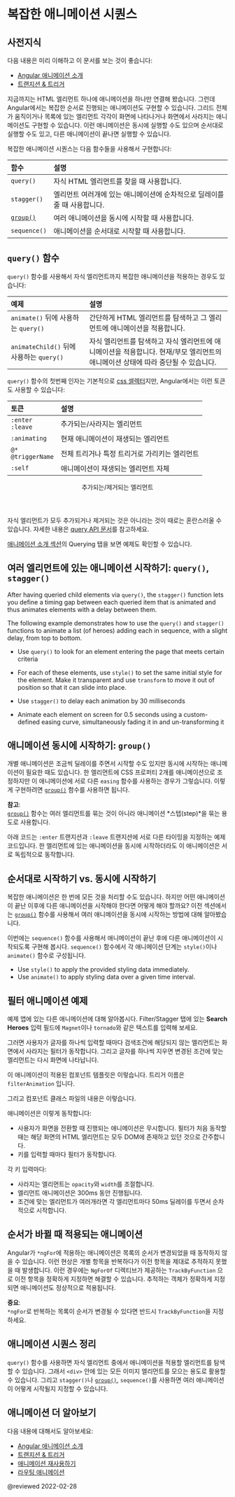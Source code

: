 <!--
# Complex animation sequences
-->
# 복잡한 애니메이션 시퀀스

<!--
## Prerequisites
-->
## 사전지식

<!--
A basic understanding of the following concepts:

*   [Introduction to Angular animations](guide/animations)
*   [Transition and triggers](guide/transition-and-triggers)

So far, we've learned simple animations of single HTML elements.
Angular also lets you animate coordinated sequences, such as an entire grid or list of elements as they enter and leave a page.
You can choose to run multiple animations in parallel, or run discrete animations sequentially, one following another.

The functions that control complex animation sequences are:

| Functions                         | Details |
|:---                               |:---     |
| `query()`                         | Finds one or more inner HTML elements. |
| `stagger()`                       | Applies a cascading delay to animations for multiple elements. |
| [`group()`](api/animations/group) | Runs multiple animation steps in parallel. |
| `sequence()`                      | Runs animation steps one after another. |
-->
다음 내용은 미리 이해하고 이 문서를 보는 것이 좋습니다:

*   [Angular 애니메이션 소개](guide/animations)
*   [트랜지션 & 트리거](guide/transition-and-triggers)

지금까지는 HTML 엘리먼트 하나에 애니메이션을 하나만 연결해 봤습니다.
그런데 Angular에서는 복잡한 순서로 진행되는 애니메이션도 구현할 수 있습니다.
그리드 전체가 움직이거나 목록에 있는 엘리먼트 각각이 화면에 나타나거나 화면에서 사라지는 애니메이션도 구현할 수 있습니다.
이런 애니메이션은 동시에 실행할 수도 있으며 순서대로 실행할 수도 있고, 다른 애니메이션이 끝나면 실행할 수 있습니다.

복잡한 애니메이션 시퀀스는 다음 함수들을 사용해서 구현합니다:

| 함수                                | 설명                                        |
|:----------------------------------|:------------------------------------------|
| `query()`                         | 자식 HTML 엘리먼트를 찾을 때 사용합니다.                 |
| `stagger()`                       | 엘리먼트 여러개에 있는 애니메이션에 순차적으로 딜레이를 줄 때 사용합니다. |
| [`group()`](api/animations/group) | 여러 애니메이션을 동시에 시작할 때 사용합니다.                |
| `sequence()`                      | 애니메이션을 순서대로 시작할 때 사용합니다.                 |


<a id="complex-sequence"></a>

<!--
## The query() function
-->
## `query()` 함수

<!--
Most complex animations rely on the `query()` function to find child elements and apply animations to them, basic examples of such are:

| Examples                               | Details |
|:---                                    |:---     |
| `query()` followed by `animate()`      | Used to query simple HTML elements and directly apply animations to them.                                                                                                                            |
| `query()` followed by `animateChild()` | Used to query child elements, which themselves have animations metadata applied to them and trigger such animation \(which would be otherwise be blocked by the current/parent element's animation\). |

The first argument of `query()` is a [css selector](https://developer.mozilla.org/docs/Web/CSS/CSS_Selectors) string which can also contain the following Angular-specific tokens:

| Tokens                     | Details |
|:---                        |:---     |
| `:enter` <br /> `:leave`   | For entering/leaving elements.               |
| `:animating`               | For elements currently animating.            |
| `@*` <br /> `@triggerName` | For elements with any—or a specific—trigger. |
| `:self`                    | The animating element itself.                |

<div class="callout is-helpful">

<header>Entering and Leaving Elements</header>

Not all child elements are actually considered as entering/leaving; this can, at times, be counterintuitive and confusing. Please see the [query api docs](api/animations/query#entering-and-leaving-elements) for more information.

You can also see an illustration of this in the animations live example \(introduced in the animations [introduction section](guide/animations#about-this-guide)\) under the Querying tab.

</div>
-->
`query()` 함수를 사용해서 자식 엘리먼트까지 복잡한 애니메이션을 적용하는 경우도 있습니다:

| 예제                                  | 설명                                                                        |
|:------------------------------------|:--------------------------------------------------------------------------|
| `animate()` 뒤에 사용하는 `query()`       | 간단하게 HTML 엘리먼트를 탐색하고 그 엘리먼트에 애니메이션을 적용합니다.                                |
| `animateChild()` 뒤에 사용하는 `query()` | 자식 엘리먼트를 탐색하고 자식 엘리먼트에 애니메이션을 적용합니다. 현재/부모 엘리먼트의 애니메이션 상태에 따라 중단될 수 있습니다. |

`query()` 함수의 첫번째 인자는 기본적으로 [css 셀렉터](https://developer.mozilla.org/docs/Web/CSS/CSS_Selectors)지만, Angular에서는 이런 토큰도 사용할 수 있습니다:

| 토큰                         | 설명                        |
|:---------------------------|:--------------------------|
| `:enter` <br /> `:leave`   | 추가되는/사라지는 엘리먼트            |
| `:animating`               | 현재 애니메이션이 재생되는 엘리먼트       |
| `@*` <br /> `@triggerName` | 전체 트리거나 특정 트리거로 가리키는 엘리먼트 |
| `:self`                    | 애니메이션이 재생되는 엘리먼트 자체       |

<div class="callout is-helpful">

<header>추가되는/제거되는 엘리먼트</header>

자식 엘리먼트가 모두 추가되거나 제거되는 것은 아니라는 것이 때로는 혼란스러울 수 있습니다.
자세한 내용은 [query API 문서](api/animations/query#entering-and-leaving-elements)를 참고하세요.

[애니메이션 소개 섹션](guide/animations#about-this-guide)의 Querying 탭을 보면 예제도 확인할 수 있습니다.

</div>


<!--
## Animate multiple elements using query() and stagger() functions
-->
## 여러 엘리먼트에 있는 애니메이션 시작하기: `query()`, `stagger()`

After having queried child elements via `query()`, the `stagger()` function lets you define a timing gap between each queried item that is animated and thus animates elements with a delay between them.

The following example demonstrates how to use the `query()` and `stagger()` functions to animate a list \(of heroes\) adding each in sequence, with a slight delay, from top to bottom.

*   Use `query()` to look for an element entering the page that meets certain criteria
*   For each of these elements, use `style()` to set the same initial style for the element.
    Make it transparent and use `transform` to move it out of position so that it can slide into place.

*   Use `stagger()` to delay each animation by 30 milliseconds
*   Animate each element on screen for 0.5 seconds using a custom-defined easing curve, simultaneously fading it in and un-transforming it

<code-example header="src/app/hero-list-page.component.ts" path="animations/src/app/hero-list-page.component.ts" region="page-animations"></code-example>


<!--
## Parallel animation using group() function
-->
## 애니메이션 동시에 시작하기: `group()`

<!--
You've seen how to add a delay between each successive animation.
But you might also want to configure animations that happen in parallel.
For example, you might want to animate two CSS properties of the same element but use a different `easing` function for each one.
For this, you can use the animation [`group()`](api/animations/group) function.

<div class="alert is-helpful">

**NOTE**: <br />
The [`group()`](api/animations/group) function is used to group animation *steps*, rather than animated elements.

</div>

The following example uses [`group()`](api/animations/group)s on both `:enter` and `:leave` for two different timing configurations, thus applying two independent animations to the same element in parallel.

<code-example header="src/app/hero-list-groups.component.ts (excerpt)" path="animations/src/app/hero-list-groups.component.ts" region="animationdef"></code-example>
-->
개별 애니메이션은 조금씩 딜레이를 주면서 시작할 수도 있지만 동시에 시작하는 애니메이션이 필요한 때도 있습니다.
한 엘리먼트에 CSS 프로퍼티 2개를 애니메이션으로 조정하지만 이 애니메이션에 서로 다른 `easing` 함수를 사용하는 경우가 그렇습니다.
이렇게 구현하려면 [`group()`](api/animations/group) 함수를 사용하면 됩니다.

<div class="alert is-helpful">

**참고**: <br />
[`group()`](api/animations/group) 함수는 여러 엘리먼트를 묶는 것이 아니라 애니메이션 *스텝(step)*을 묶는 용도로 사용합니다.

</div>

아래 코드는 `:enter` 트랜지션과 `:leave` 트랜지션에 서로 다른 타이밍을 지정하는 예제 코드입니다.
한 엘리먼트에 있는 애니메이션을 동시에 시작하더라도 이 애니메이션은 서로 독립적으로 동작합니다.

<code-example header="src/app/hero-list-groups.component.ts (일부)" path="animations/src/app/hero-list-groups.component.ts" region="animationdef"></code-example>


<!--
## Sequential vs. parallel animations
-->
## 순서대로 시작하기 vs. 동시에 시작하기

<!--
Complex animations can have many things happening at once.
But what if you want to create an animation involving several animations happening one after the other? Earlier you used [`group()`](api/animations/group) to run multiple animations all at the same time, in parallel.

A second function called `sequence()` lets you run those same animations one after the other.
Within `sequence()`, the animation steps consist of either `style()` or `animate()` function calls.

*   Use `style()` to apply the provided styling data immediately.
*   Use `animate()` to apply styling data over a given time interval.
-->
복잡한 애니메이션은 한 번에 모든 것을 처리할 수도 있습니다.
하지만 어떤 애니메이션이 끝난 이후에 다른 애니메이션을 시작해야 한다면 어떻게 해야 할까요?
이전 섹션에서는 [`group()`](api/animations/group) 함수를 사용해서 여러 애니메이션을 동시에 시작하는 방법에 대해 알아봤습니다.

이번에는 `sequence()` 함수를 사용해서 애니메이션이 끝난 후에 다른 애니메이션이 시작되도록 구현해 봅시다.
`sequence()` 함수에서 각 애니메이션 단계는 `style()`이나 `animate()` 함수로 구성됩니다.

*   Use `style()` to apply the provided styling data immediately.
*   Use `animate()` to apply styling data over a given time interval.


<!--
## Filter animation example
-->
## 필터 애니메이션 예제

<!--
Take a look at another animation on the live example page.
Under the Filter/Stagger tab, enter some text into the **Search Heroes** text box, such as `Magnet` or `tornado`.

The filter works in real time as you type.
Elements leave the page as you type each new letter and the filter gets progressively stricter.
The heroes list gradually re-enters the page as you delete each letter in the filter box.

The HTML template contains a trigger called `filterAnimation`.

<code-example header="src/app/hero-list-page.component.html" path="animations/src/app/hero-list-page.component.html" region="filter-animations"></code-example>

The `filterAnimation` in the component's decorator contains three transitions.

<code-example header="src/app/hero-list-page.component.ts" path="animations/src/app/hero-list-page.component.ts" region="filter-animations"></code-example>

The code in this example performs the following tasks:

*   Skips animations when the user first opens or navigates to this page \(the filter animation narrows what is already there, so it only works on elements that already exist in the DOM\)
*   Filters heroes based on the search input's value

For each change:

*   Hides an element leaving the DOM by setting its opacity and width to 0
*   Animates an element entering the DOM over 300 milliseconds.
    During the animation, the element assumes its default width and opacity.

*   If there are multiple elements entering or leaving the DOM, staggers each animation starting at the top of the page, with a 50-millisecond delay between each element
-->
예제 앱에 있는 다른 애니메이션에 대해 알아봅시다.
Filter/Stagger 탭에 있는 **Search Heroes** 입력 필드에 `Magnet`이나 `tornado`와 같은 텍스트를 입력해 보세요.

그러면 사용자가 글자를 하나씩 입력할 때마다 검색조건에 해당되지 않는 엘리먼트는 화면에서 사라지는 필터가 동작합니다.
그리고 글자를 하나씩 지우면 변경된 조건에 맞는 엘리먼트는 다시 화면에 나타납니다.

이 애니메이션이 적용된 컴포넌트 템플릿은 이렇습니다. 트리거 이름은 `filterAnimation` 입니다.

<code-example header="src/app/hero-list-page.component.html" path="animations/src/app/hero-list-page.component.html" region="filter-animations"></code-example>

그리고 컴포넌트 클래스 파일의 내용은 이렇습니다.

<code-example header="src/app/hero-list-page.component.ts" path="animations/src/app/hero-list-page.component.ts" region="filter-animations"></code-example>

애니메이션은 이렇게 동작합니다:

*   사용자가 화면을 전환할 때 진행되는 애니메이션은 무시합니다. 필터가 처음 동작할 때는 해당 화면의 HTML 엘리먼트는 모두 DOM에 존재하고 있던 것으로 간주합니다.
*   키를 입력할 때마다 필터가 동작합니다.

각 키 입력마다:

*   사라지는 엘리먼트는 `opacity`와 `width`를 조절합니다.
*   엘리먼트 애니메이션은 300ms 동안 진행됩니다.
*   조건에 맞는 엘리먼트가 여러개라면 각 엘리먼트마다 50ms 딜레이를 두면서 순차적으로 시작합니다.


<!--
## Animating the items of a reordering list
-->
## 순서가 바뀔 때 적용되는 애니메이션

<!--
Although Angular animates correctly `*ngFor` list items out of the box, it will not be able to do so if their ordering changes.
This is because it will lose track of which element is which, resulting in broken animations.
The only way to help Angular keep track of such elements is by assigning a `TrackByFunction` to the `NgForOf` directive.
This makes sure that Angular always knows which element is which, thus allowing it to apply the correct animations to the correct elements all the time.

<div class="alert is-important">

**IMPORTANT**: <br />
If you need to animate the items of an `*ngFor` list and there is a possibility that the order of such items will change during runtime, always use a `TrackByFunction`.

</div>
-->
Angular가 `*ngFor`에 적용하는 애니메이션은 목록의 순서가 변경되었을 때 동작하지 않을 수 있습니다.
이런 현상은 개별 항목을 반복하다가 이전 항목을 제대로 추적하지 못했을 때 발생합니다.
이런 경우에는 `NgForOf` 디렉티브가 제공하는 `TrackByFunction` 으로 이전 항목을 정확하게 지정하면 해결할 수 있습니다.
추적하는 객체가 정확하게 지정되면 애니메이션도 정상적으로 적용됩니다.

<div class="alert is-important">

**중요**: <br />
`*ngFor`로 반복하는 목록이 순서가 변경될 수 있다면 반드시 `TrackByFunction`을 지정하세요.

</div>


<!--
## Animation sequence summary
-->
## 애니메이션 시퀀스 정리

<!--
Angular functions for animating multiple elements start with `query()` to find inner elements; for example, gathering all images within a `<div>`.
The remaining functions, `stagger()`, [`group()`](api/animations/group), and `sequence()`, apply cascades or let you control how multiple animation steps are applied.
-->
`query()` 함수를 사용하면 자식 엘리먼트 중에서 애니메이션을 적용할 엘리먼트를 탐색할 수 있습니다.
그래서 `<div>` 안에 있는 모든 이미지 엘리먼트를 모으는 용도로 활용할 수 있습니다.
그리고 `stagger()`나 [`group()`](api/animations/group), `sequence()`를 사용하면 여러 애니메이션이 어떻게 시작될지 지정할 수 있습니다.


<!--
## More on Angular animations
-->
## 애니메이션 더 알아보기

<!--
You might also be interested in the following:

*   [Introduction to Angular animations](guide/animations)
*   [Transition and triggers](guide/transition-and-triggers)
*   [Reusable animations](guide/reusable-animations)
*   [Route transition animations](guide/route-animations)
-->
다음 내용에 대해서도 알아보세요:

*   [Angular 애니메이션 소개](guide/animations)
*   [트랜지션 & 트리거](guide/transition-and-triggers)
*   [애니메이션 재사용하기](guide/reusable-animations)
*   [라우팅 애니메이션](guide/route-animations)

<!-- links -->

<!-- external links -->

<!-- end links -->

@reviewed 2022-02-28
